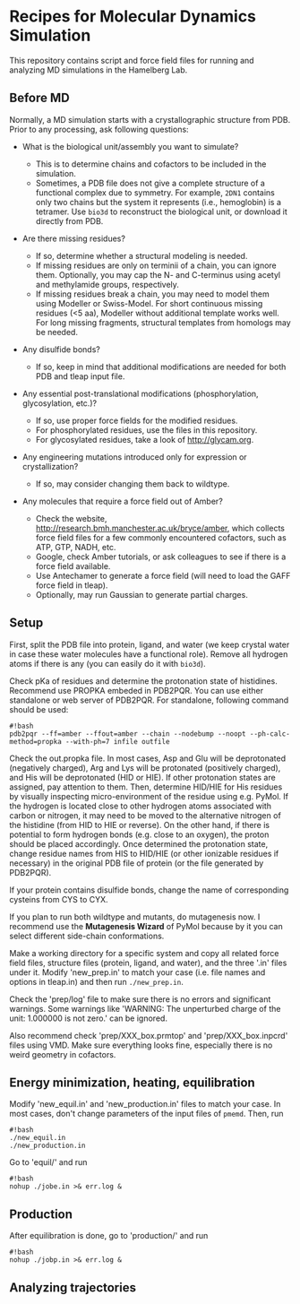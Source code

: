 # Recipes for Molecular Dynamics Simulation #

This repository contains script and force field files for running and analyzing MD simulations 
in the Hamelberg Lab.

## Before MD ##
Normally, a MD simulation starts with a crystallographic structure from PDB. 
Prior to any processing, ask following questions:

* What is the biological unit/assembly you want to simulate?
   - This is to determine chains and cofactors to be included in the simulation.
   - Sometimes, a PDB file does not give a complete structure of a functional complex 
     due to symmetry. For example, `2DN1` contains only two chains but the system it 
     represents (i.e., hemoglobin) is a tetramer. Use `bio3d` to reconstruct the 
     biological unit, or download it directly from PDB.

* Are there missing residues?
   - If so, determine whether a structural modeling is needed.
   - If missing residues are only on terminii of a chain, you can ignore them.
     Optionally, you may cap the N- and C-terminus using acetyl and methylamide groups, respectively.
   - If missing residues break a chain, you may need to model them using Modeller or Swiss-Model.
     For short continuous missing residues (<5 aa), Modeller without additional template works well.
     For long missing fragments, structural templates from homologs may be needed.

* Any disulfide bonds?
   - If so, keep in mind that additional modifications are needed for both PDB and tleap input file.

* Any essential post-translational modifications (phosphorylation, glycosylation, etc.)?
   - If so, use proper force fields for the modified residues.
   - For phosphorylated residues, use the files in this repository.
   - For glycosylated residues, take a look of http://glycam.org.

* Any engineering mutations introduced only for expression or crystallization? 
   - If so, may consider changing them back to wildtype.

* Any molecules that require a force field out of Amber?
   - Check the website, http://research.bmh.manchester.ac.uk/bryce/amber, which collects force field files
     for a few commonly encountered cofactors, such as ATP, GTP, NADH, etc.
   - Google, check Amber tutorials, or ask colleagues to see if there is a force field available.
   - Use Antechamer to generate a force field (will need to load the GAFF force field in tleap).
   - Optionally, may run Gaussian to generate partial charges.

## Setup ##
First, split the PDB file into protein, ligand, and water (we keep crystal water in case these
water molecules have a functional role). Remove all hydrogen atoms if there is any 
(you can easily do it with `bio3d`).

Check pKa of residues and determine the protonation state of histidines. Recommend use PROPKA embeded in PDB2PQR.
You can use either standalone or web server of PDB2PQR. For standalone, following command should be used:

```
#!bash
pdb2pqr --ff=amber --ffout=amber --chain --nodebump --noopt --ph-calc-method=propka --with-ph=7 infile outfile
```

Check the out.propka file. In most cases, Asp and Glu will be deprotonated (negatively charged), Arg and Lys will 
be protonated (positively charged), and His will be deprotonated (HID or HIE). If other protonation states are 
assigned, pay attention to them. Then, determine HID/HIE for His residues by visually inspecting 
micro-environment of the residue using e.g. PyMol. If the hydrogen is located close to other hydrogen atoms 
associated with carbon or nitrogen, it may need to be moved to the alternative nitrogen of the histidine 
(from HID to HIE or reverse). On the other hand, if there is potential to form hydrogen bonds (e.g. close to 
an oxygen), the proton should be placed accordingly. Once determined the protonation state, change
residue names from HIS to HID/HIE (or other ionizable residues if necessary) in the original PDB file of protein 
(or the file generated by PDB2PQR).

If your protein contains disulfide bonds, change the name of corresponding cysteins from CYS to CYX.

If you plan to run both wildtype and mutants, do mutagenesis now. I recommend use the **Mutagenesis Wizard**
of PyMol because by it you can select different side-chain conformations.

Make a working directory for a specific system and copy all related force field files, structure files (protein,
ligand, and water), and the three '.in' files under it. Modify 'new_prep.in' to match your case (i.e. file names
and options in tleap.in) and then run `./new_prep.in`.

Check the 'prep/log' file to make sure there is no errors and significant warnings. Some warnings like 
'WARNING: The unperturbed charge of the unit: 1.000000 is not zero.' can be ignored.

Also recommend check 'prep/XXX_box.prmtop' and 'prep/XXX_box.inpcrd' files using VMD. Make sure everything 
looks fine, especially there is no weird geometry in cofactors.

## Energy minimization, heating, equilibration ##
Modify 'new_equil.in' and 'new_production.in' files to match your case. In most cases, don't change parameters 
of the input files of `pmemd`.  Then, run

```
#!bash
./new_equil.in
./new_production.in
```

Go to 'equil/' and run

```
#!bash
nohup ./jobe.in >& err.log &
```

## Production ##
After equilibration is done, go to 'production/' and run
```
#!bash
nohup ./jobp.in >& err.log &
```

## Analyzing trajectories ##
 
